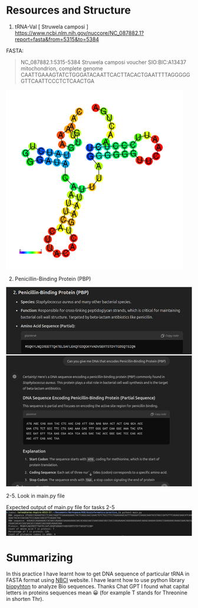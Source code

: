 # Resources and Structure

1.  tRNA-Val [ Struwela camposi ]
    https://www.ncbi.nlm.nih.gov/nuccore/NC_087882.1?report=fasta&from=5315&to=5384

FASTA:

> NC_087882.1:5315-5384 Struwela camposi voucher SIO:BIC:A13437 mitochondrion, complete genome
> CAATTGAAAGTATCTGGGATACAATTCACTTACACTGAATTTTAGGGGGGTTCAATTCCCTCTCAACTGA

![2D Structure](image.png)

2. Penicillin-Binding Protein (PBP)

![Chat GPT response](image-1.png)
![Chat GPT response DNA](image-2.png)

2-5. Look in main.py file

Expected output of main.py file for tasks 2-5
![Output of main.py file](image-3.png)

# Summarizing

In this practice I have learnt how to get DNA sequence of particular tRNA in FASTA format using [NBCI]('https://www.ncbi.nlm.nih.gov/') website. I have learnt how to use python library [biopyhton]('https://biopython.org/') to analyze Bio sequences. Thanks Chat GPT I found what capital letters in proteins sequences mean 😀 (for example T stands for Threonine in shorten Thr).
